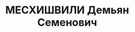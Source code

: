 ---
title: МЕСХИШВИЛИ Демьян Семенович
description: "Род. в 1898. Род занятий: до ареста командир 189 Грузинского стрелкового\
  \ полка в звании полковника. \n  Осужден Тройкой при НКВД ГССР 09.11.1937. Мера\
  \ наказания: расстрел с конфискацией личного имущества. Дата расстрела: 10.11.1937"
---